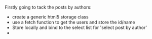 Firstly going to tack the posts by authors: 
- create a generic html5 storage class 
- use a fetch function to get the users and store the id/name
- Store locally and bind to the select list for 'select post by author'
- 